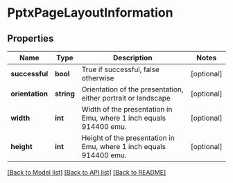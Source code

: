 # PptxPageLayoutInformation

## Properties
Name | Type | Description | Notes
------------ | ------------- | ------------- | -------------
**successful** | **bool** | True if successful, false otherwise | [optional] 
**orientation** | **string** | Orientation of the presentation, either portrait or landscape | [optional] 
**width** | **int** | Width of the presentation in Emu, where 1 inch equals 914400 emu. | [optional] 
**height** | **int** | Height of the presentation in Emu, where 1 inch equals 914400 emu. | [optional] 

[[Back to Model list]](../README.md#documentation-for-models) [[Back to API list]](../README.md#documentation-for-api-endpoints) [[Back to README]](../README.md)


